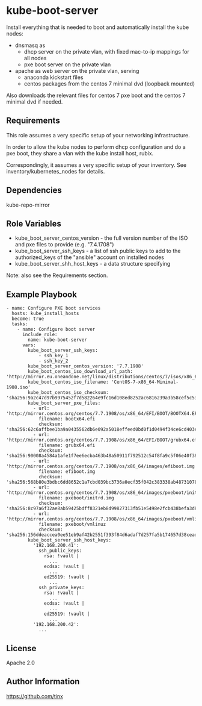 kube-boot-server
================

Install everything that is needed to boot and automatically install the kube nodes:
* dnsmasq as
  * dhcp server on the private vlan, with fixed mac-to-ip mappings for all nodes
  * pxe boot server on the private vlan
* apache as web server on the private vlan, serving
  * anaconda kickstart files
  * centos packages from the centos 7 minimal dvd (loopback mounted)
  
Also downloads the relevant files for centos 7 pxe boot and the centos 7 minimal dvd
if needed.

Requirements
------------

This role assumes a very specific setup of your networking infrastructure.

In order to allow the kube nodes to perform dhcp configuration and do a pxe boot,
they share a vlan with the kube install host, rubix.

Correspondingly, it assumes a very specific setup of your inventory. See inventory/kubernetes_nodes for details.

Dependencies
------------

kube-repo-mirror

Role Variables
--------------

* kube_boot_server_centos_version - the full version number of the ISO and pxe files to provide (e.g. "7.4.1708")
* kube_boot_server_ssh_keys - a list of ssh public keys to add to the authorized_keys of the "ansible" account on installed nodes
* kube_boot_server_shh_host_keys - a data structure specifying    

Note: also see the Requirements section.

Example Playbook
----------------

    - name: Configure PXE boot services
      hosts: kube_install_hosts
      become: true
      tasks:
        - name: Configure boot server
          include_role:
            name: kube-boot-server
          vars:
            kube_boot_server_ssh_keys:
                - ssh_key_1
                - ssh_key_2
            kube_boot_server_centos_version: '7.7.1908'
            kube_boot_centos_iso_download_url_path: 'http://mirror.eu.oneandone.net/linux/distributions/centos/7/isos/x86_64/'
            kube_boot_centos_iso_filename: 'CentOS-7-x86_64-Minimal-1908.iso'
            kube_boot_centos_iso_checksum: 'sha256:9a2c47d97b9975452f7d582264e9fc16d108ed8252ac6816239a3b58cef5c53d'
            kube_boot_server_pxe_files:
              - url: 'http://mirror.centos.org/centos/7.7.1908/os/x86_64/EFI/BOOT/BOOTX64.EFI'
                filename: bootx64.efi
                checksum: 'sha256:62c6affbee1ba9a0435562db6e092a5018effeed0bd0f1d0494f34ce6cd403e9'
              - url: 'http://mirror.centos.org/centos/7.7.1908/os/x86_64/EFI/BOOT/grubx64.efi'
                filename: grubx64.efi
                checksum: 'sha256:90008a4584a1afe1f7ee6ecba463b48a50911f792512c54f8fa9c5f06e40f383'
              - url: 'http://mirror.centos.org/centos/7.7.1908/os/x86_64/images/efiboot.img'
                filename: efiboot.img
                checksum: 'sha256:568b80e3bdbc6dd8652c1a7cbd039bc3736a0ecf35f042c383338ab487310785'
              - url: 'http://mirror.centos.org/centos/7.7.1908/os/x86_64/images/pxeboot/initrd.img'
                filename: pxeboot/initrd.img
                checksum: 'sha256:8c97a6f32ae8ab59425bdff8321eb8d99827313fb51e5498e2fcb438befa3d83'
              - url: 'http://mirror.centos.org/centos/7.7.1908/os/x86_64/images/pxeboot/vmlinuz'
                filename: pxeboot/vmlinuz
                checksum: 'sha256:156ddeaccea0ee51eb9af42b2551f393f84d6adaf7d257fa5b174657d38cead6'
            kube_boot_server_ssh_host_keys:
              '192.168.200.41':
                ssh_public_keys:
                  rsa: !vault |
                    ...
                  ecdsa: !vault |
                    ...
                  ed25519: !vault |
                    ...
                ssh_private_keys:
                  rsa: !vault |
                    ...
                  ecdsa: !vault |
                    ...
                  ed25519: !vault |
                    ...
              '192.168.200.42':
                ...

License
-------

Apache 2.0

Author Information
------------------

https://github.com/tinx

